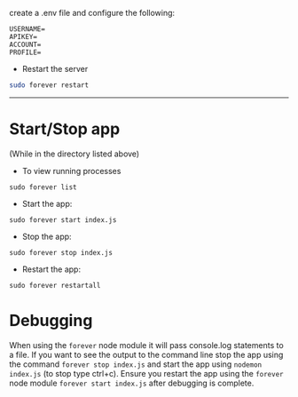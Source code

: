 create a .env file and configure the following:

```
USERNAME=
APIKEY=
ACCOUNT=
PROFILE=
```


- Restart the server
```bash
sudo forever restart
```

------

# Start/Stop app

(While in the directory listed above)

- To view running processes
```
sudo forever list
```

- Start the app:
```
sudo forever start index.js
```

- Stop the app:
```
sudo forever stop index.js
```

- Restart the app:
```
sudo forever restartall
```

# Debugging

When using the `forever` node module it will pass console.log statements to a file. If you want to see the output to the command line stop the app using the command `forever stop index.js` and start the app using `nodemon index.js` (to stop type ctrl+c). Ensure you restart the app using the `forever` node module `forever start index.js` after debugging is complete.
